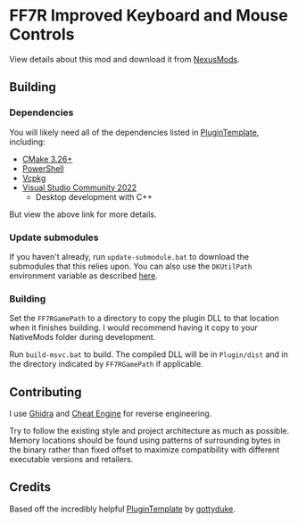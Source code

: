# FF7R Improved Keyboard and Mouse Controls

View details about this mod and download it from [NexusMods](https://www.nexusmods.com/finalfantasy7remake/mods/1552).

## Building

### Dependencies

You will likely need all of the dependencies listed in [PluginTemplate](https://github.com/gottyduke/PluginTemplate?tab=readme-ov-file#-requirements), including:

- [CMake 3.26+](https://cmake.org/)
- [PowerShell](https://github.com/PowerShell/PowerShell/releases/latest)
- [Vcpkg](https://github.com/microsoft/vcpkg)
- [Visual Studio Community 2022](https://visualstudio.microsoft.com/)
    - Desktop development with C++

But view the above link for more details.

### Update submodules

If you haven't already, run `update-submodule.bat` to download the submodules that this relies upon. You can also use the `DKUtilPath` environment variable as described [here](https://github.com/gottyduke/PluginTemplate?tab=readme-ov-file#-dependencies).

### Building

Set the `FF7RGamePath` to a directory to copy the plugin DLL to that location when it finishes building. I would recommend having it copy to your NativeMods folder during development.

Run `build-msvc.bat` to build. The compiled DLL will be in `Plugin/dist` and in the directory indicated by `FF7RGamePath` if applicable.

## Contributing

I use [Ghidra](https://github.com/NationalSecurityAgency/ghidra) and [Cheat Engine](https://github.com/cheat-engine/cheat-engine) for reverse engineering.

Try to follow the existing style and project architecture as much as possible. Memory locations should be found using patterns of surrounding bytes in the binary rather than fixed offset to maximize compatibility with different executable versions and retailers.

## Credits

Based off the incredibly helpful [PluginTemplate](https://github.com/gottyduke/PluginTemplate) by [gottyduke](https://github.com/gottyduke).
